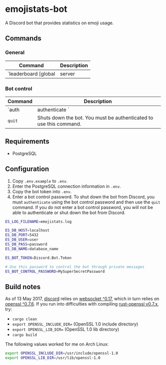 # emojistats-bot

A Discord bot that provides statistics on emoji usage.

## Commands

### General

|              Command          |Description|
|-------------------------------|-----------|
|`leaderboard [global | server | channel | <user>]`|Shows the top used emoji globally, on the current server, in the current channel, or for the specified user. Defaults to the current channel.|

### Bot control

|             Command            |                            Description                              |
|--------------------------------|---------------------------------------------------------------------|
|`auth | authenticate <password>`|Attempts to authenticate with the bot using the bot control password.|
|`quit`                          |Shuts down the bot. You must be authenticated to use this command.   |


## Requirements

- PostgreSQL

## Configuration

1. Copy `.env.example` to `.env`.
2. Enter the PostgreSQL connection information in `.env`.
3. Copy the bot token into `.env`.
4. Enter a bot control password. To shut down the bot from Discord, you must `authenticate` using the bot control password and then use the `quit` command. If you do not enter a bot control password, you will not be able to authenticate or shut down the bot from Discord.

```bash
ES_LOG_FILENAME=emojistats.log

ES_DB_HOST=localhost
ES_DB_PORT=5432
ES_DB_USER=user
ES_DB_PASS=password
ES_DB_NAME=database_name

ES_BOT_TOKEN=Discord.Bot.Token

# Use this password to control the bot through private messages
ES_BOT_CONTROL_PASSWORD=MySuperSecretPassword
```

## Build notes

As of 13 May 2017, [discord](https://crates.io/crates/discord/0.8.0) relies on [websocket ^0.17](https://crates.io/crates/websocket/0.17.1), which in turn relies on [openssl ^0.7.6](https://crates.io/crates/websocket/0.17.1). If you run into difficulties with compiling [rust-openssl v0.7.x](https://github.com/sfackler/rust-openssl/blob/b8fb29db5c246175a096260eacca38180cd77dd0/README.md), try:

- `cargo clean`
- `export OPENSSL_INCLUDE_DIR=` (OpenSSL 1.0 include directory)
- `export OPENSSL_LIB_DIR=` (OpenSSL 1.0 lib directory)
- `cargo build`

The following values worked for me on Arch Linux:

```bash
export OPENSSL_INCLUDE_DIR=/usr/include/openssl-1.0
export OPENSSL_LIB_DIR=/usr/lib/openssl-1.0
```
